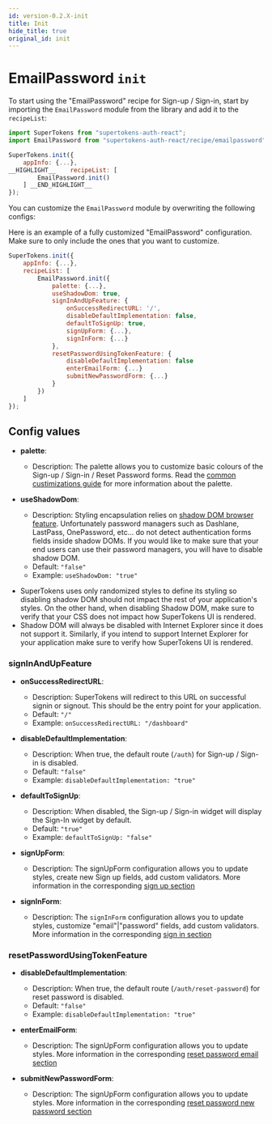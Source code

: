 ```yaml
---
id: version-0.2.X-init
title: Init
hide_title: true
original_id: init
---
```


# EmailPassword `init`

To start using the "EmailPassword" recipe for Sign-up / Sign-in, start by importing the `EmailPassword` module from the library and add it to the `recipeList`:

```js
import SuperTokens from "supertokens-auth-react";
import EmailPassword from "supertokens-auth-react/recipe/emailpassword";

SuperTokens.init({
    appInfo: {...},
__HIGHLIGHT__    recipeList: [
        EmailPassword.init()
    ] __END_HIGHLIGHT__
});
```

You can customize the `EmailPassword` module by overwriting the following configs:



Here is an example of a fully customized "EmailPassword" configuration. Make sure to only include the ones that you want to customize.

```js
SuperTokens.init({
    appInfo: {...},
    recipeList: [
        EmailPassword.init({
            palette: {...},
            useShadowDom: true,
            signInAndUpFeature: {
                onSuccessRedirectURL: '/',
                disableDefaultImplementation: false,
                defaultToSignUp: true,
                signUpForm: {...},
                signInForm: {...}
            },
            resetPasswordUsingTokenFeature: {
                disableDefaultImplementation: false
                enterEmailForm: {...}
                submitNewPasswordForm: {...}
            }
        })
    ]
});
```

## Config values

- **palette**:
    - Description: The palette allows you to customize basic colours of the Sign-up / Sign-in / Reset Password forms. Read the [common custimizations guide](/docs/emailpassword/common-customizations/styling/changing-colours) for more information about the palette.

- **useShadowDom**:
    - Description: Styling encapsulation relies on <a href="https://developer.mozilla.org/en-US/docs/Web/Web_Components/Using_shadow_DOM" target="_blank" rel="noreferer noopener">shadow DOM browser feature</a>. Unfortunately password managers such as Dashlane, LastPass, OnePassword, etc... do not detect authentication forms fields inside shadow DOMs. If you would like to make sure that your end users can use their password managers, you will have to disable shadow DOM. 
    - Default: ```"false"```
    - Example: ```useShadowDom: "true"```


<div class="specialNote" style="margin-bottom: 20px">

- SuperTokens uses only randomized styles to define its styling so disabling shadow DOM  should not impact the rest of your application's styles. On the other hand, when disabling Shadow DOM, make sure to verify that your CSS does not impact how SuperTokens UI is rendered.
- Shadow DOM will always be disabled with Internet Explorer since it does not support it. Similarly, if you intend to support Internet Explorer for your application make sure to verify how SuperTokens UI is rendered.
</div>


### signInAndUpFeature

- **onSuccessRedirectURL**: 
    - Description: SuperTokens will redirect to this URL on successful signin or signout. This should be the entry point for your application.
    - Default: ```"/"```
    - Example: ```onSuccessRedirectURL: "/dashboard"```

- **disableDefaultImplementation**: 
    - Description: When true, the default route (`/auth`) for Sign-up / Sign-in is disabled.
    - Default: ```"false"```
    - Example: ```disableDefaultImplementation: "true"```

- **defaultToSignUp**: 
    - Description: When disabled, the Sign-up / Sign-in widget will display the Sign-In widget by default.
    - Default: ```"true"```
    - Example: ```defaultToSignUp: "false"```


- **signUpForm**:
    - Description: The signUpForm configuration allows you to update styles, create new Sign up fields, add custom validators. More information in the corresponding [sign up section](./config/sign-up)

- **signInForm**:
    - Description: The `signInForm` configuration allows you to update styles, customize "email"|"password" fields, add custom validators. More information in the corresponding [sign in section](./config/sign-in)


### resetPasswordUsingTokenFeature

- **disableDefaultImplementation**: 
    - Description: When true, the default route (`/auth/reset-password`) for reset password is disabled.
    - Default: ```"false"```
    - Example: ```disableDefaultImplementation: "true"```

- **enterEmailForm**:
    - Description: The signUpForm configuration allows you to update styles. More information in the corresponding [reset password email section](./config/reset-password#enteremailform-config-values)

- **submitNewPasswordForm**:
    - Description: The signUpForm configuration allows you to update styles. More information in the corresponding [reset password new password section](./config/reset-password#submitnewpasswordform-config-values)